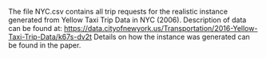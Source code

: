 The file NYC.csv contains all trip requests for the realistic instance generated from Yellow Taxi Trip Data in NYC (2006). Description of data can be found at: https://data.cityofnewyork.us/Transportation/2016-Yellow-Taxi-Trip-Data/k67s-dv2t Details on how the instance was generated can be found in the paper.

